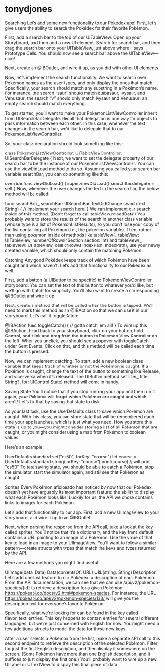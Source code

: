 # tonydjones

Searching
Let’s add some new functionality to our Pokédex app! First, let’s give users the ability to search the Pokédex for their favorite Pokémon.

First, add a search bar to the top of our UITableView. Open up your Storyboard, and then add a new UI element. Search for search bar, and then drag the search bar onto your UITableView, just above where it says Prototype Cells. You should now see a search bar above the UITableView—nice!

Next, create an @IBOutlet, and wire it up, as you did with other UI elements.

Now, let’s implement the search functionality. We want to search over Pokémon names as the user types, and only display the ones that match. Specifically, your search should match any substring in a Pokémon’s name. For instance, the search “saur” should match Bulbasaur, Ivysaur, and Venusaur; the search “v” should only match Ivysaur and Venusaur; an empty search should match everything.

To get started, you’ll want to make your PokemonListViewController inherit from UISearchBarDelegate. Recall that delegation is one way for objects to pass information between each other. In this case, whenever the text changes in the search bar, we’d like to delegate that to our PokemonListViewController.

So, your class declaration should look something like this:

class PokemonListViewController: UITableViewController, UISearchBarDelegate {
Next, we want to set the delegate property of our search bar to be the instance of our PokemonListViewController. You can use the viewDidLoad method to do so. Assuming you called your search bar variable searchBar, you can do something like this:

override func viewDidLoad() {
  super.viewDidLoad()
  searchBar.delegate = self
}
Now, whenever the user changes the text in the search bar, the below method will be called:

func searchBar(_ searchBar: UISearchBar, textDidChange searchText: String) {
  // implement your search here!
}
We can implement our search inside of this method. (Don’t forget to call tableView.reloadData!) You probably want to store the results of the search in another class variable (whose type is a list of PokemonListResults), so you don’t lose your copy of the list containing all Pokémon (i.e., the pokemon variable). Then, rather than using pokemon inside of methods like tableView(**_** tableView: UITableView, numberOfRowsInSection section: Int) and tableView(**_** tableView: UITableView, cellForRowAt indexPath: IndexPath), use your newly created variable, which should only contain the matching Pokémon.

Catching
Any good Pokédex keeps track of which Pokémon have been caught and which haven’t. Let’s add that functionality to our Pokédex as well.

First, add a button (a UIButton to be specific) to PokemonViewController storyboard. You can set the text of this button to whatever you’d like, but we’ll go with Catch for simplicity. You’ll also want to create a corresponding @IBOutlet and wire it up.

Next, create a method that will be called when the button is tapped. We’ll need to mark this method as an @IBAction so that we can use it in our storyboard. Let’s call it toggleCatch:

@IBAction func toggleCatch() {
  // gotta catch 'em all!
}
To wire up this @IBAction, head back to your storyboard, click on your button, hold Control, and click and drag from the button to Pokemon View Controller on the left. When you unclick, you should see a popover with toggleCatch under Sent Events. Click on that, and this method will be called each time the button is pressed.

Now, we can implement catching. To start, add a new boolean class variable that keeps track of whether or not the Pokémon is caught. If a Pokémon is caught, change the text of the button to something like Release, and vice-versa when it’s released. The UIButton method setTitle(_ title: String?, for: UIControl.State) method will come in handy.

Saving State
You’ll notice that if you stop running your app and then run it again, your Pokédex will forget which Pokémon are caught and which aren’t! Let’s fix that by saving that state to disk.

As your last task, use the UserDefaults class to save which Pokémon are caught. With this class, you can store state that will be remembered each time your app launches, which is just what you need. How you store this state is up to you—you might consider storing a list of all Pokémon that are caught, or you might consider using a map from Pokémon to boolean values.

Here’s an example:

UserDefaults.standard.set("cs50", forKey: "course")
let course = UserDefaults.standard.string(forKey: "course")
print(course) // will print "cs50"
To test saving state, you should be able to catch a Pokémon, stop the simulator, start the simulator again, and still see that Pokémon as caught.

Sprites
Every Pokémon aficionado has noticed by now that our Pokédex doesn’t yet have arguably its most important feature: the ability to display what each Pokémon looks like! Luckily for us, the API we chose contains links to images for each Pokémon.

Let’s add that functionality to our app. First, add a new UIImageView to your storyboard, and wire it up to an @IBOutlet.

Next, when parsing the response from the API call, take a look at the key called sprites. You’ll notice that it’s a dictionary, and the key front_default contains a URL pointing to an image of a Pokémon. Use the value of that key to load in an image to your UIImageView. You’ll want to follow a similar pattern—create structs with types that match the keys and types returned by the API.

Here are a few methods you might find useful:

UIImage(data: Data)
Data(contentsOf: URL)
URL(string: String)
Description
Let’s add one last feature to our Pokédex: a description of each Pokémon. From the API documentation, we can see that we can use /api/v2/pokemon-species/{id} to retrieve a description for a given Pokémon: https://pokeapi.co/docs/v2.html#pokemon-species. For instance, the URL https://pokeapi.co/api/v2/pokemon-species/133/ will give you the description text for everyone’s favorite Pokémon.

Specifically, what we’re looking for can be found in the key called flavor_text_entries. This key happens to contain entries for several different languages, but we’re just concerned with English for now. You might need a few additional structs to model the data for these new keys.

After a user selects a Pokémon from the list, make a separate API call to this second endpoint to retrieve the description of the selected Pokémon. Filter for just the first English description, and then display it somewhere on the screen. (Some Pokémon have more than one English description, and it suffices to just display the first one.) You’ll probably want to wire up a new UILabel or UITextView to display this final piece of data.
